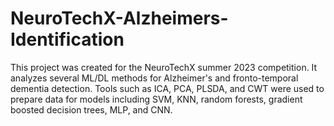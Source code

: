 # NeuroTechX-Alzheimers-Identification
This project was created for the NeuroTechX summer 2023 competition. It analyzes several ML/DL methods for Alzheimer's and fronto-temporal dementia detection. Tools such as ICA, PCA, PLSDA, and CWT were used to prepare data for models including SVM, KNN, random forests, gradient boosted decision trees, MLP, and CNN. 
